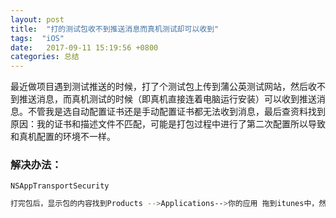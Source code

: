 ```yaml
---
layout: post
title:  "打的测试包收不到推送消息而真机测试却可以收到"
tags:  "iOS"
date:   2017-09-11 15:19:56 +0800
categories: 总结
---
```

最近做项目遇到测试推送的时候，打了个测试包上传到蒲公英测试网站，然后收不到推送消息，而真机测试的时候（即真机直接连着电脑运行安装）可以收到推送消息。不管我是选自动配置证书还是手动配置证书都无法收到消息，最后查资料找到原因：我的证书和描述文件不匹配，可能是打包过程中进行了第二次配置所以导致和真机配置的环境不一样。


### 解决办法：

`NSAppTransportSecurity`

```bash
打完包后，显示包的内容找到Products -->Applications-->你的应用 拖到itunes中，然后打开包内容你就找到了ipa文件，将这个ipa上传到你的测试网站上就可以收到推送了。这步操作可以让你证书和描述文件匹配。  
```


